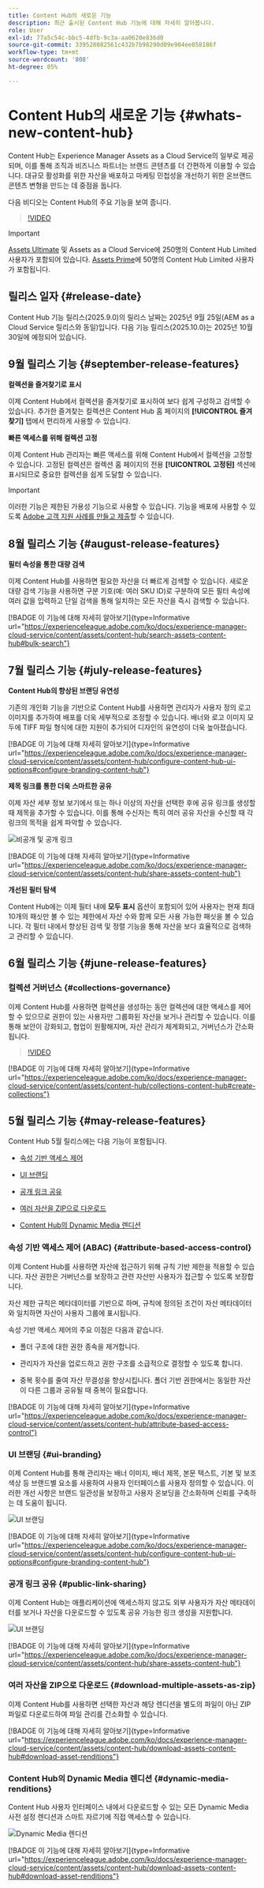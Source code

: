 ```yaml
---
title: Content Hub의 새로운 기능
description: 최근 출시된 Content Hub 기능에 대해 자세히 알아봅니다.
role: User
exl-id: 77a5c54c-bbc5-4dfb-9c3a-aa0620e836d0
source-git-commit: 339528082561c432b7b98290d09e904ee058186f
workflow-type: tm+mt
source-wordcount: '808'
ht-degree: 85%

---
```


# Content Hub의 새로운 기능 {#whats-new-content-hub}

Content Hub는 Experience Manager Assets as a Cloud Service의 일부로 제공되며, 이를 통해 조직과 비즈니스 파트너는 브랜드 콘텐츠를 더 간편하게 이용할 수 있습니다. 대규모 활성화를 위한 자산을 배포하고 마케팅 민첩성을 개선하기 위한 온브랜드 콘텐츠 변형을 만드는 데 중점을 둡니다.

다음 비디오는 Content Hub의 주요 기능을 보여 줍니다.

>[!VIDEO](https://video.tv.adobe.com/v/3463712)

>[!IMPORTANT]
>
>[Assets Ultimate](/help/assets/assets-ultimate-overview.md) 및 Assets as a Cloud Service에 250명의 Content Hub Limited 사용자가 포함되어 있습니다. [Assets Prime](/help/assets/assets-prime.md)에 50명의 Content Hub Limited 사용자가 포함됩니다.

## 릴리스 일자 {#release-date}

Content Hub 기능 릴리스(2025.9.0)의 릴리스 날짜는 2025년 9월 25일(AEM as a Cloud Service 릴리스와 동일)입니다. 다음 기능 릴리스(2025.10.0)는 2025년 10월 30일에 예정되어 있습니다.

## 9월 릴리스 기능 {#september-release-features}

**컬렉션을 즐겨찾기로 표시**

이제 Content Hub에서 컬렉션을 즐겨찾기로 표시하여 보다 쉽게 구성하고 검색할 수 있습니다. 추가한 즐겨찾는 컬렉션은 Content Hub 홈 페이지의 **[!UICONTROL 즐겨찾기]** 탭에서 편리하게 사용할 수 있습니다.

**빠른 액세스를 위해 컬렉션 고정**

이제 Content Hub 관리자는 빠른 액세스를 위해 Content Hub에서 컬렉션을 고정할 수 있습니다. 고정된 컬렉션은 컬렉션 홈 페이지의 전용 **[!UICONTROL 고정된]** 섹션에 표시되므로 중요한 컬렉션을 쉽게 도달할 수 있습니다.

>[!IMPORTANT]
>
>이러한 기능은 제한된 가용성 기능으로 사용할 수 있습니다. 기능을 배포에 사용할 수 있도록 [Adobe 고객 지원 사례를 만들고 제출](https://helpx.adobe.com/kr/enterprise/using/support-for-experience-cloud.html)할 수 있습니다.

## 8월 릴리스 기능 {#august-release-features}

**필터 속성을 통한 대량 검색**

이제 Content Hub를 사용하면 필요한 자산을 더 빠르게 검색할 수 있습니다. 새로운 대량 검색 기능을 사용하면 구분 기호(예: 여러 SKU ID)로 구분하여 모든 필터 속성에 여러 값을 입력하고 단일 검색을 통해 일치하는 모든 자산을 즉시 검색할 수 있습니다.

[!BADGE 이 기능에 대해 자세히 알아보기]{type=Informative url="https://experienceleague.adobe.com/ko/docs/experience-manager-cloud-service/content/assets/content-hub/search-assets-content-hub#bulk-search"}

## 7월 릴리스 기능 {#july-release-features}

**Content Hub의 향상된 브랜딩 유연성**

기존의 개인화 기능을 기반으로 Content Hub를 사용하면 관리자가 사용자 정의 로고 이미지를 추가하여 배포를 더욱 세부적으로 조정할 수 있습니다. 배너와 로고 이미지 모두에 TIFF 파일 형식에 대한 지원이 추가되어 디자인의 유연성이 더욱 높아졌습니다.

[!BADGE 이 기능에 대해 자세히 알아보기]{type=Informative url="https://experienceleague.adobe.com/ko/docs/experience-manager-cloud-service/content/assets/content-hub/configure-content-hub-ui-options#configure-branding-content-hub"}

**제목 링크를 통한 더욱 스마트한 공유**

이제 자산 세부 정보 보기에서 또는 하나 이상의 자산을 선택한 후에 공유 링크를 생성할 때 제목을 추가할 수 있습니다. 이를 통해 수신자는 특히 여러 공유 자산을 수신할 때 각 링크의 목적을 쉽게 파악할 수 있습니다.

![비공개 및 공개 링크](/help/assets/assets/shared-link-for-assets.png)

[!BADGE 이 기능에 대해 자세히 알아보기]{type=Informative url="https://experienceleague.adobe.com/ko/docs/experience-manager-cloud-service/content/assets/content-hub/share-assets-content-hub"}

**개선된 필터 탐색**

Content Hub에는 이제 필터 내에 **모두 표시** 옵션이 포함되어 있어 사용자는 현재 최대 10개의 패싯만 볼 수 있는 제한에서 자산 수와 함께 모든 사용 가능한 패싯을 볼 수 있습니다. 각 필터 내에서 향상된 검색 및 정렬 기능을 통해 자산을 보다 효율적으로 검색하고 관리할 수 있습니다.

## 6월 릴리스 기능 {#june-release-features}

### 컬렉션 거버넌스 {#collections-governance}

이제 Content Hub를 사용하면 컬렉션을 생성하는 동안 컬렉션에 대한 액세스를 제어할 수 있으므로 권한이 있는 사용자만 그룹화된 자산을 보거나 관리할 수 있습니다. 이를 통해 보안이 강화되고, 협업이 원활해지며, 자산 관리가 체계화되고, 거버넌스가 간소화됩니다.

>[!VIDEO](https://video.tv.adobe.com/v/3463336)

[!BADGE 이 기능에 대해 자세히 알아보기]{type=Informative url="https://experienceleague.adobe.com/ko/docs/experience-manager-cloud-service/content/assets/content-hub/collections-content-hub#create-collections"}

## 5월 릴리스 기능 {#may-release-features}

Content Hub 5월 릴리스에는 다음 기능이 포함됩니다.

* [속성 기반 액세스 제어](#attribute-based-access-control)

* [UI 브랜딩](#ui-branding)

* [공개 링크 공유](#public-link-sharing)

* [여러 자산을 ZIP으로 다운로드](#download-multiple-assets-as-zip)

* [Content Hub의 Dynamic Media 렌디션](#dynamic-media-renditions)

### 속성 기반 액세스 제어 (ABAC) {#attribute-based-access-control}

이제 Content Hub를 사용하면 자산에 접근하기 위해 규칙 기반 제한을 적용할 수 있습니다. 자산 권한은 거버넌스를 보장하고 관련 자산만 사용자가 접근할 수 있도록 보장합니다.

자산 제한 규칙은 메타데이터를 기반으로 하며, 규칙에 정의된 조건이 자산 메타데이터와 일치하면 자산이 사용자 그룹에 표시됩니다.

속성 기반 액세스 제어의 주요 이점은 다음과 같습니다.

* 폴더 구조에 대한 권한 종속을 제거합니다.

* 관리자가 자산을 업로드하고 권한 구조를 소급적으로 결정할 수 있도록 합니다.

* 중복 횟수를 줄여 자산 무결성을 향상시킵니다. 폴더 기반 권한에서는 동일한 자산이 다른 그룹과 공유될 때 중복이 필요합니다.

[!BADGE 이 기능에 대해 자세히 알아보기]{type=Informative url="https://experienceleague.adobe.com/ko/docs/experience-manager-cloud-service/content/assets/content-hub/attribute-based-access-control"}

### UI 브랜딩 {#ui-branding}

이제 Content Hub를 통해 관리자는 배너 이미지, 배너 제목, 본문 텍스트, 기본 및 보조 색상 등 브랜드별 요소를 사용하여 사용자 인터페이스를 사용자 정의할 수 있습니다. 이러한 개선 사항은 브랜드 일관성을 보장하고 사용자 온보딩을 간소화하며 신뢰를 구축하는 데 도움이 됩니다.

![UI 브랜딩](/help/assets/assets/content-hub-ui-branding.png)

[!BADGE 이 기능에 대해 자세히 알아보기]{type=Informative url="https://experienceleague.adobe.com/ko/docs/experience-manager-cloud-service/content/assets/content-hub/configure-content-hub-ui-options#configure-branding-content-hub"}

### 공개 링크 공유 {#public-link-sharing}

이제 Content Hub는 애플리케이션에 액세스하지 않고도 외부 사용자가 자산 메타데이터를 보거나 자산을 다운로드할 수 있도록 공유 가능한 링크 생성을 지원합니다.

![UI 브랜딩](/help/assets/assets/public-and-private-link.png)

[!BADGE 이 기능에 대해 자세히 알아보기]{type=Informative url="https://experienceleague.adobe.com/ko/docs/experience-manager-cloud-service/content/assets/content-hub/share-assets-content-hub"}

### 여러 자산을 ZIP으로 다운로드 {#download-multiple-assets-as-zip}

이제 Content Hub를 사용하면 선택한 자산과 해당 렌디션을 별도의 파일이 아닌 ZIP 파일로 다운로드하여 파일 관리를 간소화할 수 있습니다.

[!BADGE 이 기능에 대해 자세히 알아보기]{type=Informative url="https://experienceleague.adobe.com/ko/docs/experience-manager-cloud-service/content/assets/content-hub/download-assets-content-hub#download-asset-renditions"}

### Content Hub의 Dynamic Media 렌디션 {#dynamic-media-renditions}

Content Hub 사용자 인터페이스 내에서 다운로드할 수 있는 모든 Dynamic Media 사전 설정 렌디션과 스마트 자르기에 직접 액세스할 수 있습니다.

&#x200B;![Dynamic Media 렌디션](/help/assets/assets/dm-renditions-content-hub.png)

[!BADGE 이 기능에 대해 자세히 알아보기]{type=Informative url="https://experienceleague.adobe.com/ko/docs/experience-manager-cloud-service/content/assets/content-hub/download-assets-content-hub#download-asset-renditions"}

